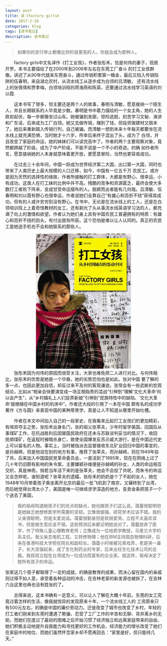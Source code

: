 ```yaml
---
layout: post
title: 读《factory girls》   
date: 2017-2-18
categories: blog
tags: [读书笔记]
description: 读书笔记
---
```


> 如果你的言行举止都像比你阶层更高的人，你就会成为那种人。

&emsp;&emsp;factory girls中文名译作《打工女孩》，作者张彤禾，恰是何伟的妻子，现居开罗。本书主要描绘了在2000年到2006年左右在东莞工厂奋斗
的打工女孩群像。讲述了从90年代就来东莞奋斗，通过传销积累第一桶金，最后又陷入传销陷阱的伍春明，来自湖北农村，从流水线工从逐步成为白领的吕清敏，
还有流水线上的张倩倩和贾季梅，白领培训班的蒋海燕和陈英，还要通过流水线学习英语的刘以霞.       

&emsp;&emsp;这本书写了很多，但主要还是两个人的故事，春明与清敏，愿意接纳一个陌生人，并且长期联系的人毕竟是少数。春明是书中着力描绘的一个女主角，她的人生跌宕起伏，每一步都像坐过山车。她被骗到发廊，惊险逃脱，刻苦学习文秘、演讲和广东话，后来成为工厂白领。她又去做传销，赚到了钱，但投资做建材又赔本了。她后来重新踏入传销行列，自己被骗。而清敏一想到未来十年每天都要坐在流水线上就充满恐惧，当时她才十六岁，所幸后来终于混出了头，成为了
白领，并且改变了家庭的命运，她的妹妹们可以读完高中了。作者的两个主要观察对象，竟然都跨越了阶级，成为了中产阶级，不能不说是一个不小的奇迹。的确
如作者所言，愿意接纳她的人本身就意味着更开放，更愿意冒险，当然也更容易成功。        

&emsp;&emsp;在过去三十余年间，中国一跃成为世界经济第二大国，出口第一大国，同时也带来了人类历史上最大规模的人口迁移，如今，中国有一亿五千万
农民工。或许是因为天然的选择性的缘故，作者所接触的打工群体，大都是有野心、很幸运、小有成功。这类人在打工妹的比例中并不高。残酷的竞争和资源匮乏，最终会使大多数打工者败下阵来，变成甘受命运摆布的人。脱颖而出者能有几何哉。吕清敏、伍春明和刘以霞有野心也很幸运，作者说她们全靠自己“有雄心和百折不挠”获得其成功，但有的人或许贫穷到没有野心。在书中，无论是在流水线上的工人，还是在白领培训班上上着奇怪教材的女工，还有剃光了头从事流水线英语学习法的人，都充满了向上的激情和欲望。作者认为她们身上具有中国农民工普遍拥有的特质：有雄心和百折不挠的劲头，有付出就有所获。这个恐怕是难以让人认同的。真正的农民工是她送手机也不会和她联系的那些人。      
       
<center><img src="https://raw.githubusercontent.com/whuhan2013/ImageRepertory/master/blog/blog32.jpg"></center>
&emsp;&emsp;张彤禾因为何伟的原因而倍受关注，大家也难免把二人进行对比。与何伟相比，张彤禾的优势是她是一个华裔，她的劣势恐怕也是如此。张对中国
要了解的多一点，也因此更加自信，却反过来不及何的客观谦逊。张常会有一些武断的宏观结论，比如从“相亲会快要演变成一场互相指责的混战”引伸到“理解‘文化大革命’何以会产生”，从“乡村婚礼上人们捉弄新娘”引伸到“民族特性中的缺陷、‘文化大革命’就根植在中国乡村的机体中”。作者还大段的引用了一本在中国
颇有名的成功学著作《方与圆》来表现中国的某种厚黑学，真是让人不知道从哪里开始吐槽。        

&emsp;&emsp;作者在本文中间加入自己的一段家史，在我看来比起打工女孩们的更加精彩，有喧宾夺主之势，张彤禾出身名门，张的祖父张莘夫，少年时留学美国，回国后从事煤矿工作，在抗战胜利后因替国民政府在还未与苏联谈判妥当的情况下，收回
抚顺煤矿，在返程时被暗杀身亡，致使全国爆发反苏示威大游行，是在中国近代史上可以留名的人物。事实上，当时被指派去监督接收东北矿业回归中国的事宜的，是孙越崎，但是他说在别的地方有事，推荐了张莘夫，而孙越崎，则在1949年投了共，后来加入中国国民党革命委员会，一直活到了1995年，现在在网络上过了几十年仍旧颇有影响的朱令案，主要嫌颖孙维便是孙越崎的孙女，人类的命运相互交织，真是神奇。倘若当年活下来的是张莘夫，他会不会投了共呢，而朱令的命运
又会怎样呢，谁知道呢？张莘夫的遗孀，张彤禾的奶奶是个了不起的女人，她在1948年10月带着孩子乘坐离开北京的最后一批飞机到了南京，又辗转到了台湾，
而后她觉得台湾太小了，美国是唯一可继续求学深造的地方，变卖金条把孩子一个个送去了美国，

> 我的祖母知道她孩子们的优点和缺点，她也跟孩子们这么说。蔼蕾很聪明但是她缺乏她想修医学所需要的坚韧。立豫很倔强，研究学术应该不错。我的父亲很聪明，但是太爱说话。蔼蓥很勤奋但是软弱爱哭。立程不太喜欢读书，但是做生意应该不错。这些预测后来都证明她说对了。蔼蕾放弃了医学，作了特殊儿童心理教育老师；立豫成为一位地质学教授，马里兰大学的系主任。我父亲念电机工程，又转修物理；他在IBM主持固态物理科研，后来在香港科技大学担任院长和副校长。蔼蓥小时候被兄弟戏弄，老是哭一鼻子，长大坚强起来，成了生化制药业的专家，后来出任生化技术公司的总裁。我叔叔立程在台湾成为一位成功而富有的企业家。就这样，祖母决定了她所有孩子的命运。

张家这几个孩子都取得了一定的成就，的确是教育的成果，而决心留在国内的亲戚则过得不如人意，承受着各种运动的冲击，在吉林老家的新发源也被拆了，在吉林六台这里也再也没有姓张的了。           

&emsp;&emsp;总得来说，这本书确有一定意义，可以让人了解在大概十年前，东莞的女工究竟过着怎样的生活，像我就惊异的发现原来十年，一个流水线工人的
工资原来只有500元左右，的确是中国的廉价劳动力。迁徙改变了城市也改变了乡村，年轻的打工者们刚来到东莞时遭遇了欺骗、忍受了工厂工作的辛苦和无聊、背井离乡的无助，而她们在度过了最初的困难之后开始习惯了经济独立和远离家庭带来的自由、她们积极主动地提升自我能力和寻找更好的工作机会、经济能力的增长改变了她们在家庭中的地位、而她们虽然怀念家乡却不愿再回去：“家里是好，但只能待几天。”


